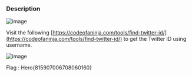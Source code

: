 ### Description

![image](https://user-images.githubusercontent.com/65862031/116143899-5353cb00-a6f9-11eb-80b3-03af499e1254.png)

Visit the following [https://codeofaninja.com/tools/find-twitter-id/](https://codeofaninja.com/tools/find-twitter-id/) to get the Twitter ID using username.

![image](https://user-images.githubusercontent.com/65862031/116144077-84cc9680-a6f9-11eb-9d65-2359a9bc2a00.png)

Flag : Hero{815907006708060160}
